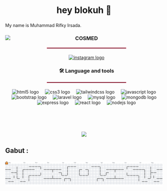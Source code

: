 <h1 align="center">hey blokuh 👋</h1>

###

<p align="left">My name is Muhammad Rifky Irsada.</p>

###

<img align="left" height="309" src="https://i.pinimg.com/originals/e0/7f/83/e07f834751cd68b72ea49262e79c21b7.gif"  />

###

<h3 align="center">COSMED</h3>

<hr style="border: 1px solid #E4405F; width: 50%; margin: 20px auto;" />

<div align="center">
  <a href="https://www.instagram.com/m.rifkyirsada/" target="_blank">
    <img src="https://img.shields.io/static/v1?message=Instagram&logo=instagram&label=&color=E4405F&logoColor=white&labelColor=&style=for-the-badge" height="25" alt="instagram logo"  />
  </a>
</div>

###

<h3 align="center">🛠 Language and tools</h3>
<hr style="border: 1px solid #E4405F; width: 50%; margin: 20px auto;" />


<div align="center">
  <img src="https://cdn.simpleicons.org/html5/E34F26" height="40" alt="html5 logo"  />
  <img width="12" />
  <img src="https://cdn.jsdelivr.net/gh/devicons/devicon/icons/css3/css3-original.svg" height="40" alt="css3 logo"  />
  <img width="12" />
  <img src="https://skillicons.dev/icons?i=tailwind" height="40" alt="tailwindcss logo"  />
  <img width="12" />
  <img src="https://cdn.jsdelivr.net/gh/devicons/devicon/icons/javascript/javascript-original.svg" height="40" alt="javascript logo"  />
  <img width="12" />
  <img src="https://cdn.jsdelivr.net/gh/devicons/devicon/icons/bootstrap/bootstrap-original.svg" height="40" alt="bootstrap logo"  />
  <img width="12" />
  <img src="https://cdn.jsdelivr.net/gh/devicons/devicon/icons/laravel/laravel-original.svg" height="40" alt="laravel logo"  />
  <img width="12" />
  <img src="https://cdn.jsdelivr.net/gh/devicons/devicon/icons/mysql/mysql-original.svg" height="40" alt="mysql logo"  />
  <img width="12" />
  <img src="https://cdn.jsdelivr.net/gh/devicons/devicon/icons/mongodb/mongodb-original.svg" height="40" alt="mongodb logo"  />
  <img width="12" />
  <img src="https://cdn.jsdelivr.net/gh/devicons/devicon/icons/express/express-original.svg" height="40" alt="express logo"  />
  <img width="12" />
  <img src="https://cdn.jsdelivr.net/gh/devicons/devicon/icons/react/react-original.svg" height="40" alt="react logo"  />
  <img width="12" />
  <img src="https://cdn.jsdelivr.net/gh/devicons/devicon/icons/nodejs/nodejs-original.svg" height="40" alt="nodejs logo"  />
</div>

###

<h2 align="center"></h2>

###

<br clear="both">

<div align="center">
  <img src="https://profile-counter.glitch.me/kouuch/count.svg?"  />
</div>

###

<h2 align="left">Gabut :</h2>

###

<picture>
  <source media="(prefers-color-scheme: dark)" srcset="https://raw.githubusercontent.com/kouuch/kouuch/output/pacman-contribution-graph-dark.svg">
  <source media="(prefers-color-scheme: light)" srcset="https://raw.githubusercontent.com/kouuch/kouuch/output/pacman-contribution-graph.svg">
  <img alt="pacman contribution graph" src="https://raw.githubusercontent.com/kouuch/kouuch/output/pacman-contribution-graph.svg">
</picture>

###
